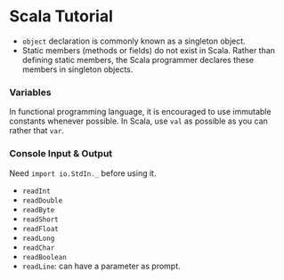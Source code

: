 # Scala Tutorial

- `object` declaration is commonly known as a singleton object.
- Static members (methods or fields) do not exist in Scala. Rather than defining static members, the Scala programmer declares these members in singleton objects.


### Variables

In functional programming language, it is encouraged to use immutable constants whenever possible. In Scala, use `val` as possible as you can rather that `var`.

### Console Input & Output

Need `import io.StdIn._` before using it.

- `readInt`
- `readDouble`
- `readByte`
- `readShort`
- `readFloat`
- `readLong`
- `readChar`
- `readBoolean`
- `readLine`: can have a parameter as prompt.
